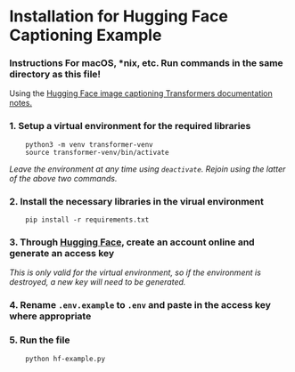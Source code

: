 # Installation for Hugging Face Captioning Example
### Instructions For macOS, *nix, etc. Run commands in the same directory as this file!

Using the [Hugging Face image captioning Transformers documentation notes.](https://huggingface.co/docs/transformers/main/en/tasks/image_captioning)

### 1. Setup a virtual environment for the required libraries

```
    python3 -m venv transformer-venv
    source transformer-venv/bin/activate
```
*Leave the environment at any time using `deactivate`. Rejoin using the latter of the above two commands.*

### 2. Install the necessary libraries in the virual environment
```
    pip install -r requirements.txt
```


### 3. Through [Hugging Face](https://huggingface.co), create an account online and generate an access key

*This is only valid for the virtual environment, so if the environment is destroyed, a new key will need to be generated.*

### 4. Rename `.env.example` to `.env` and paste in the access key where appropriate

### 5. Run the file
```
    python hf-example.py
```
